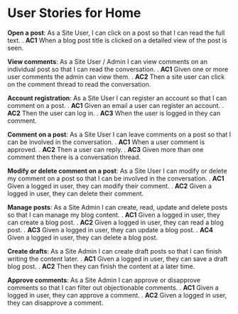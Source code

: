 # User Stories for Home

**Open a post**: As a Site User, I can click on a post so that I can read the full text.
. **AC1** When a blog post title is clicked on a detailed view of the post is seen.

**View comments**: As a Site User / Admin I can view comments on an individual post so that I can read the conversation.
. **AC1** Given one or more user comments the admin can view them.
. **AC2** Then a site user can click on the comment thread to read the conversation.

**Account registration**: As a Site User I can register an account so that I can comment on a post.
. **AC1** Given an email a user can register an account.
. **AC2** Then the user can log in.
. **AC3** When the user is logged in they can comment.

**Comment on a post**: As a Site User I can leave comments on a post so that I can be involved in the conversation.
. **AC1** When a user comment is approved.
. **AC2** Then a user can reply.
. **AC3** Given more than one comment then there is a conversation thread.

**Modify or delete comment on a post**: As a Site User I can modify or delete my comment on a post so that I can be involved in the conversation.
. **AC1** Given a logged in user, they can modify their comment.
. **AC2** Given a logged in user, they can delete their comment.

**Manage posts**: As a Site Admin I can create, read, update and delete posts so that I can manage my blog content.
. **AC1** Given a logged in user, they can create a blog post.
. **AC2** Given a logged in user, they can read a blog post.
. **AC3** Given a logged in user, they can update a blog post.
. **AC4** Given a logged in user, they can delete a blog post.

**Create drafts**: As a Site Admin I can create draft posts so that I can finish writing the content later.
. **AC1** Given a logged in user, they can save a draft blog post.
. **AC2** Then they can finish the content at a later time.

**Approve comments**: As a Site Admin I can approve or disapprove comments so that I can filter out objectionable comments.
. **AC1** Given a logged in user, they can approve a comment.
. **AC2** Given a logged in user, they can disapprove a comment.
